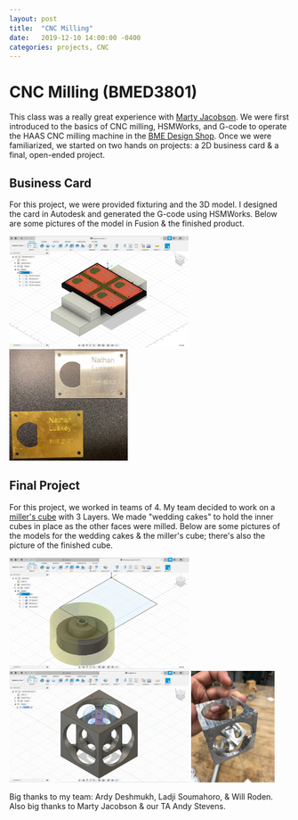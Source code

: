 ```yaml
---
layout: post
title:  "CNC Milling"
date:   2019-12-10 14:00:00 -0400
categories: projects, CNC
---
```


# CNC Milling (BMED3801)
This class was a really great experience with [Marty Jacobson](http://martinjacobson.com/id/). We were first introduced to the basics of CNC milling, HSMWorks, and G-code to operate the HAAS CNC milling machine in the [BME Design Shop](https://bme.gatech.edu/bme/bme-design-shop). Once we were familiarized, we started on two hands on projects: a 2D business card & a final, open-ended project. 

## Business Card
For this project, we were provided fixturing and the 3D model. I designed the card in Autodesk and generated the G-code using HSMWorks. Below are some pictures of the model in Fusion & the finished product.

<img src="https://github.com/nathanluskey/personalWebsite/blob/master/docs/projects/_posts/CNC/BusinessCardsCAD.JPG?raw=true" alt="BusinessCardsCAD" title="BusinessCardsCAD" height="200vmin" />
<img src="https://github.com/nathanluskey/personalWebsite/blob/master/docs/projects/_posts/CNC/BusinessCardsImage.jpg?raw=true" alt="BusinessCardsImage" title="BusinessCardsImage" height="200vmin" />

## Final Project
For this project, we worked in teams of 4. My team decided to work on a [miller's cube](https://i.redd.it/cvuzk0n94i541.jpg) with 3 Layers. We made "wedding cakes" to hold the inner cubes in place as the other faces were milled. Below are some pictures of the models for the wedding cakes & the miller's cube; there's also the picture of the finished cube.

<img src="https://github.com/nathanluskey/personalWebsite/blob/master/docs/projects/_posts/CNC/WeddingCake.JPG?raw=true" alt="Wedding Cake" title="Wedding Cake" height="200vmin" />
<img src="https://github.com/nathanluskey/personalWebsite/blob/master/docs/projects/_posts/CNC/CubeCAD.JPG?raw=true" alt="Cube CAD" title="Cube CAD" height="200vmin" />
<img src="https://github.com/nathanluskey/personalWebsite/blob/master/docs/projects/_posts/CNC/FinishedCubeView1.jpeg?raw=true" alt="Cube Real" title="Cube Real" height="200vmin" />

Big thanks to my team: Ardy Deshmukh, Ladji Soumahoro, & Will Roden.
Also big thanks to Marty Jacobson & our TA Andy Stevens.